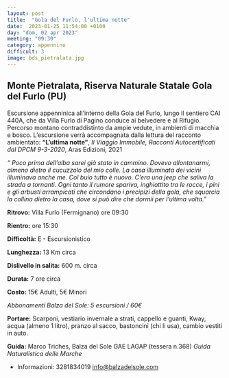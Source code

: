 ```yaml
---
layout: post
title:  "Gola del Furlo, l'ultima notte"
date:  2023-01-25 11:54:00 +0100
day: "dom, 02 apr 2023"
meeting: "09:30"
category: appennino 
difficult: 3
image: bds_pietralata.jpg
---
```


## Monte Pietralata, Riserva Naturale Statale Gola del Furlo (PU)

Escursione appenninica all’interno della Gola del Furlo, lungo il sentiero CAI 440A, che da Villa Furlo di Pagino conduce ai belvedere e al Rifugio. Percorso montano contraddistinto da ampie vedute, in ambienti di macchia e bosco. L’escursione verrà accompagnata dalla lettura del racconto ambientato: **“L’ultima notte”**, *Il Viaggio Immobile, Racconti Autocertificati dal DPCM 9-3-2020*, Aras Edizioni, 2021

*“ Poco prima dell’alba sarei già stato in cammino. Dovevo
allontanarmi, almeno dietro il cucuzzolo del mio colle. La casa illuminata dei vicini illuminava
anche me. Col buio tutto è nuovo. C’era una jeep che saliva la strada a tornanti. Ogni tanto il
rumore spariva, inghiottito tra le rocce, i pini e gli arbusti arrampicati che circondano i
precipizi della gola, che squarcia la collina dietro la casa, dove si può dire che dormii per
l’ultima volta.”*


**Ritrovo:** Villa Furlo (Fermignano) ore 09:30

**Rientro:** ore 15:30 

**Difficoltà:** E - Escursionistico

**Lunghezza:** 13 Km circa

**Dislivello in salita:** 600 m. circa

**Durata:** 7 ore circa

**Costo:** 15€ Adulti, 5€ Minori

*Abbonamenti Balza del Sole: 5 escursioni / 60€*

**Portare:** Scarponi, vestiario invernale a strati, cappello e guanti, Kway, acqua (almeno 1 litro), pranzo al sacco, bastoncini (chi li usa), cambio vestiti in auto.

**Guida:** Marco Triches, Balza del Sole GAE LAGAP (tessera n.368)
*Guida Naturalistica delle Marche*
+ Informazioni:    3281834019    info@balzadelsole.com







